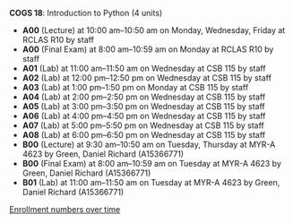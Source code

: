 **COGS 18**: Introduction to Python (4 units)

- **A00** (Lecture) at 10:00 am–10:50 am on Monday, Wednesday, Friday at RCLAS R10 by staff
- **A00** (Final Exam) at 8:00 am–10:59 am on Monday at RCLAS R10 by staff
- **A01** (Lab) at 11:00 am–11:50 am on Wednesday at CSB 115 by staff
- **A02** (Lab) at 12:00 pm–12:50 pm on Wednesday at CSB 115 by staff
- **A03** (Lab) at 1:00 pm–1:50 pm on Monday at CSB 115 by staff
- **A04** (Lab) at 2:00 pm–2:50 pm on Wednesday at CSB 115 by staff
- **A05** (Lab) at 3:00 pm–3:50 pm on Wednesday at CSB 115 by staff
- **A06** (Lab) at 4:00 pm–4:50 pm on Wednesday at CSB 115 by staff
- **A07** (Lab) at 5:00 pm–5:50 pm on Wednesday at CSB 115 by staff
- **A08** (Lab) at 6:00 pm–6:50 pm on Wednesday at CSB 115 by staff
- **B00** (Lecture) at 9:30 am–10:50 am on Tuesday, Thursday at MYR-A 4623 by Green, Daniel Richard (A15366771)
- **B00** (Final Exam) at 8:00 am–10:59 am on Tuesday at MYR-A 4623 by Green, Daniel Richard (A15366771)
- **B01** (Lab) at 11:00 am–11:50 am on Tuesday at MYR-A 4623 by Green, Daniel Richard (A15366771)

[Enrollment numbers over time](./COGS18.tsv)
